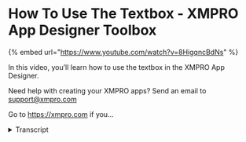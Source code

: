# How To Use The Textbox - XMPRO App Designer Toolbox
{% embed url="https://www.youtube.com/watch?v=8HigqncBdNs" %}



In this video, you’ll learn how to use the textbox in the XMPRO App Designer.

Need help with creating your XMPRO apps? Send an email to support@xmpro.com

Go to https://xmpro.com if you...
<details>
<summary>Transcript</summary>In this video, you’ll learn how to use the textbox in the XMPRO App Designer.

Need help with creating your XMPRO apps? Send an email to support@xmpro.com

Go to https://xmpro.com if you...
welcome to another training video from

XM pro in this video we will look at

textbox control and how to use it in app

designer you use the textbox control

when you intend to capture some input

from the user it is slightly different

than a basic text control text only

displays a static value and does not

allow a user to capture or input any

text and inside it whereas the textbox

if you drag it across will provide a

user a placeholder where they can come

in and type a value in in order to

configure the textbox we can go to its

block properties starting with the

appearance we have a standard visible

and a styling mode option visible

specifies if the control should be

visible or not

styling mode just changes the stall in

which it is displayed placeholder

suggests what what value it should

display or background text it should

display if there is no value attached

something like that tooltip basically

lets you specify a bit of text which

will be displayed when I use the hovers

over the control and a Clear button

simply adds a button at the end which is

used to clear the value that is being

displayed inside the control and

behavior we have certain modes where you

can select between text password email

etc each one of them will change the

behavior of the controls slightly for

example a search could add a bit of an

icon making it password will not let

what you type in be visible on the

screen and similarly there are a few

more options you also have an option to

specify max length if you specify a

character limit then I user will not be

able to type more than that amount of

characters in the box

read-only will make the control

read-only and user will not be able to

type in disabled will also make the

control disabled and user will not be

able to interact with it

spellcheck simply disables or enables

browser spellcheck in that control

lastly we have a mask option where you

can define what sort of mask you allow

for user to be able to input data for

example if I just want to allow two

digit number I would type in that the

mask character is the the character

which will be displayed instead of the

value and lastly there is a message

which will be displayed if your value

does not satisfy satisfy the mask that

was specified more details around the

mask can be found in the help

documentation so we won't go into much

detail around that next we have a value

option where one can specify what value

certain controls should have so you can

see I have specified a static value now

if I save it and launch the app you will

see I have three controls the first one

was search control so there the search

icon next to it and also has the the

Clear button which I if I click clears

the value and displays the placeholder

that we specified to be displayed if

there is no value second one captures a

password and the last one does not

capture any character except digits

which I can specify like that you do the

mosque now if we go back we can also

assign a dynamic value to our boxes or

text boxes if you drag a text box into a

container which has a data source

attached for example a data repeater or

or any other control which allows the

data source

like I have one over here which has a

data source attached if I drag a text

box into that you will notice that in

value I am able to specify a dynamic

value so what that will do is on run

time it will not take a static value but

it will take the value which is bound to

that container so that's how you use a

text box control in app designer thank

you so much for watching
</details>
